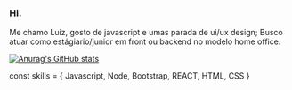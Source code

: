 ### Hi.
Me chamo Luiz, gosto de javascript e umas parada de ui/ux design;
Busco atuar como estágiario/junior em front ou backend no modelo home office.

[![Anurag's GitHub stats](https://github-readme-stats.vercel.app/api?username=obrientatsuya&show_icons=true&theme=radical)](https://github.com/anuraghazra/github-readme-stats)



const skills = { Javascript, Node, Bootstrap, REACT, HTML, CSS }
